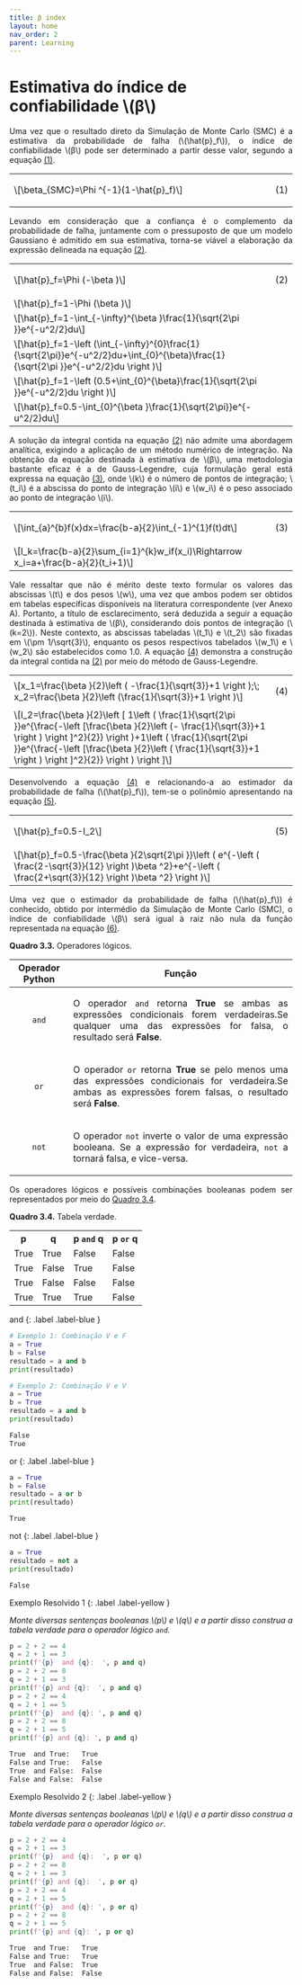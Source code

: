 ```yaml
---
title: β index
layout: home
nav_order: 2
parent: Learning
---
```


<!--Don't delete this script-->
<script src = "https://polyfill.io/v3/polyfill.min.js?features=es6"></script>
<script id = "MathJax-script" async src="https://cdn.jsdelivr.net/npm/mathjax@3/es5/tex-mml-chtml.js"></script>
<!--Don't delete this script-->

<h1>Estimativa do índice de confiabilidade \(β\)</h1>

<p align = "justify">
Uma vez que o resultado direto da Simulação de Monte Carlo (SMC) é a estimativa da probabilidade de falha (\(\hat{p}_f\)), o índice de confiabilidade \(β\) pode ser determinado a partir desse valor, segundo a equação <a href="#eq1">(1)</a>.
</p>

<table border = "0" style = "width: 100%;">
  <tr>
    <td align = "left" style = "width: 95%;">\[\beta_{SMC}=\Phi ^{-1}(1-\hat{p}_f)\]</td>
    <td align = "right" style = "width: 5%;"><p id = "eq1">(1)</p></td>
  </tr>
</table>

<p align = "justify">
Levando em consideração que a confiança é o complemento da probabilidade de falha, juntamente com o pressuposto de que um modelo Gaussiano é admitido em sua estimativa, torna-se viável a elaboração da expressão delineada na equação <a href="#eq2">(2)</a>.
</p>

<table border = "0" style = "width: 100%;">
  <tr>
    <td align = "left" style = "width: 95%;">\[\hat{p}_f=\Phi (-\beta )\]</td>
    <td rowspam = "6" align = "right" style = "width: 5%;"><p id = "eq2">(2)</p></td>
  </tr>
   <tr>
    <td align = "left" style = "width: 95%;">\[\hat{p}_f=1-\Phi (\beta )\]</td>
  </tr>
  <tr>
    <td align = "left" style = "width: 95%;">\[\hat{p}_f=1-\int_{-\infty}^{\beta }\frac{1}{\sqrt{2\pi }}e^{-u^2/2}du\]</td>
  </tr>
  <tr>
    <td align = "left" style = "width: 95%;">\[\hat{p}_f=1-\left (\int_{-\infty}^{0}\frac{1}{\sqrt{2\pi}}e^{-u^2/2}du+\int_{0}^{\beta}\frac{1}{\sqrt{2\pi }}e^{-u^2/2}du  \right )\]</td>
  </tr>
  <tr>
    <td align = "left" style = "width: 95%;">\[\hat{p}_f=1-\left (0.5+\int_{0}^{\beta}\frac{1}{\sqrt{2\pi }}e^{-u^2/2}du  \right )\]</td>
  </tr>
  <tr>
    <td align = "left" style = "width: 95%;">\[\hat{p}_f=0.5-\int_{0}^{\beta }\frac{1}{\sqrt{2\pi}}e^{-u^2/2}du\]</td>
  </tr>
</table>

<p align = "justify">
A solução da integral contida na equação <a href="#eq2">(2)</a> não admite uma abordagem analítica, exigindo a aplicação de um método numérico de integração. Na obtenção da equação destinada à estimativa de \(β\), uma metodologia bastante eficaz é a de Gauss-Legendre, cuja formulação geral está expressa na equação <a href="#eq3">(3)</a>, onde \(k\) é o número de pontos de integração; \(t_i\) é a abscissa do ponto de integração \(i\) e \(w_i\) é o peso associado ao ponto de integração \(i\).
</p>

<table border = "0" style = "width: 100%;">
  <tr>
    <td align = "left" style = "width: 95%;">\[\int_{a}^{b}f(x)dx=\frac{b-a}{2}\int_{-1}^{1}f(t)dt\]</td>
    <td rowspam = "2" align = "right" style = "width: 5%;"><p id = "eq3">(3)</p></td>
  </tr>
   <tr>
    <td align = "left" style = "width: 95%;">\[I_k=\frac{b-a}{2}\sum_{i=1}^{k}w_if(x_i)\Rightarrow x_i=a+\frac{b-a}{2}(t_i+1)\]</td>
  </tr>
</table>

<p align = "justify">
Vale ressaltar que não é mérito deste texto formular os valores das abscissas \(t\) e dos pesos \(w\), uma vez que ambos podem ser obtidos em tabelas específicas disponíveis na literatura correspondente (ver Anexo A). Portanto, a título de esclarecimento, será deduzida a seguir a equação destinada à estimativa de \(β\), considerando dois pontos de integração (\(k=2\)). Neste contexto, as abscissas tabeladas \(t_1\) e \(t_2\) são fixadas em \(\pm 1/\sqrt{3}\), enquanto os pesos respectivos tabelados \(w_1\) e \(w_2\) são estabelecidos como 1.0. A equação <a href="#eq4">(4)</a> demonstra a construção da integral contida na <a href="#eq2">(2)</a> por meio do método de Gauss-Legendre.
</p>

<table border = "0" style = "width: 100%;">
  <tr>
    <td align = "left" style = "width: 95%;">\[x_1=\frac{\beta }{2}\left ( -\frac{1}{\sqrt{3}}+1 \right );\; x_2=\frac{\beta }{2}\left (\frac{1}{\sqrt{3}}+1 \right )\]</td>
    <td rowspam = "2" align = "right" style = "width: 5%;"><p id = "eq4">(4)</p></td>
  </tr>
   <tr>
    <td align = "left" style = "width: 95%;">\[I_2=\frac{\beta }{2}\left [ 1\left ( \frac{1}{\sqrt{2\pi }}e^{\frac{-\left [\frac{\beta }{2}\left (- \frac{1}{\sqrt{3}}+1 \right )  \right ]^2}{2}} \right )+1\left ( \frac{1}{\sqrt{2\pi }}e^{\frac{-\left [\frac{\beta }{2}\left ( \frac{1}{\sqrt{3}}+1 \right )  \right ]^2}{2}} \right ) \right ]\]</td>
  </tr>
</table>

<p align = "justify">
Desenvolvendo a equação <a href="#eq4">(4)</a> e relacionando-a ao estimador da probabilidade de falha (\(\hat{p}_f\)), tem-se o polinômio apresentando na equação <a href="#eq5">(5)</a>.
</p>

<table border = "0" style = "width: 100%;">
  <tr>
    <td align = "left" style = "width: 95%;">\[\hat{p}_f=0.5-I_2\]</td>
    <td rowspam = "2" align = "right" style = "width: 5%;"><p id = "eq5">(5)</p></td>
  </tr>
   <tr>
    <td align = "left" style = "width: 95%;">\[\hat{p}_f=0.5-\frac{\beta }{2\sqrt{2\pi }}\left ( e^{-\left ( \frac{2-\sqrt{3}}{12} \right )\beta ^2}+e^{-\left ( \frac{2+\sqrt{3}}{12} \right )\beta ^2} \right )\]</td>
  </tr>
</table>

<p align = "justify">
Uma vez que o estimador da probabilidade de falha (\(\hat{p}_f\)) é conhecido, obtido por intermédio da Simulação de Monte Carlo (SMC), o índice de confiabilidade \(β\) será igual à raiz não nula da função representada na equação <a href="#eq6">(6)</a>.
</p>










<p align = "justify" id = "qua33"><b>Quadro 3.3.</b> Operadores lógicos.</p>
<table>
<thead>
  <tr>
    <th>Operador Python</th>
    <th>Função</th>
  </tr>
</thead>
<tbody>
  <tr>
    <td><center><code>and</code></center></td>
    <td><p align = "justify">O operador <code>and</code> retorna <b>True</b> se ambas as expressões condicionais forem verdadeiras.Se qualquer uma das expressões for falsa, o resultado será <b>False</b>.</p></td>
  </tr>
  <tr>
    <td><center><code>or</code></center></td>
    <td><p align = "justify">O operador <code>or</code> retorna <b>True</b> se pelo menos uma das expressões condicionais for verdadeira.Se ambas as expressões forem falsas, o resultado será <b>False</b>.</p></td>
  </tr>
  <tr>
    <td><center><code>not</code></center></td>
    <td><p align = "justify">O operador <code>not</code> inverte o valor de uma expressão booleana. Se a expressão for verdadeira, <code>not</code> a tornará falsa, e vice-versa.</p></td>
  </tr>
</tbody>
</table>

<p align = "justify">
Os operadores lógicos e possíveis combinações booleanas podem ser representados por meio do <a href = "#qua34">Quadro 3.4</a>.
</p>

<p align = "justify" id = "qua34"><b>Quadro 3.4.</b> Tabela verdade.</p>
<table>
    <tr>
        <th>p</th>
        <th>q</th>
        <th>p <code>and</code> q</th>
        <th>p <code>or</code> q</th>
    </tr>
    <tr>
        <td>True</td>
        <td>True</td>
        <td>False</td>
        <td>False</td>
    </tr>
    <tr>
        <td>True</td>
        <td>False</td>
        <td>True</td>
        <td>False</td>
    </tr>
    <tr>
        <td>True</td>
        <td>False</td>
        <td>False</td>
        <td>False</td>
    </tr>
    <tr>
        <td>True</td>
        <td>True</td>
        <td>True</td>
        <td>False</td>
    </tr>
</table>

and
{: .label .label-blue }

```python
# Exemplo 1: Combinação V e F
a = True
b = False
resultado = a and b
print(resultado)

# Exemplo 2: Combinação V e V
a = True
b = True
resultado = a and b
print(resultado)
```
```cmd
False
True
```

or
{: .label .label-blue }

```python
a = True
b = False
resultado = a or b
print(resultado)
```
```cmd
True
```

not
{: .label .label-blue }

```python
a = True
resultado = not a
print(resultado)
```
```cmd
False
```

Exemplo Resolvido 1
{: .label .label-yellow }

<p align = "justify">
    <i>
    Monte diversas sentenças booleanas \(p\) e \(q\) e a partir disso construa a tabela verdade para o operador lógico <code>and</code>.
    </i>
</p>

```python
p = 2 + 2 == 4
q = 2 + 1 == 3
print(f'{p}  and {q}:  ', p and q)
p = 2 + 2 == 8
q = 2 + 1 == 3
print(f'{p} and {q}:  ', p and q)
p = 2 + 2 == 4
q = 2 + 1 == 5
print(f'{p}  and {q}: ', p and q)
p = 2 + 2 == 8
q = 2 + 1 == 5
print(f'{p} and {q}: ', p and q)
```
```cmd
True  and True:   True
False and True:   False
True  and False:  False
False and False:  False
```

Exemplo Resolvido 2
{: .label .label-yellow }

<p align = "justify">
    <i>
    Monte diversas sentenças booleanas \(p\) e \(q\) e a partir disso construa a tabela verdade para o operador lógico <code>or</code>.
    </i>
</p>

```python
p = 2 + 2 == 4
q = 2 + 1 == 3
print(f'{p}  and {q}:  ', p or q)
p = 2 + 2 == 8
q = 2 + 1 == 3
print(f'{p} and {q}:  ', p or q)
p = 2 + 2 == 4
q = 2 + 1 == 5
print(f'{p}  and {q}: ', p or q)
p = 2 + 2 == 8
q = 2 + 1 == 5
print(f'{p} and {q}: ', p or q)
```
```cmd
True  and True:   True
False and True:   True
True  and False:  True
False and False:  False
```
